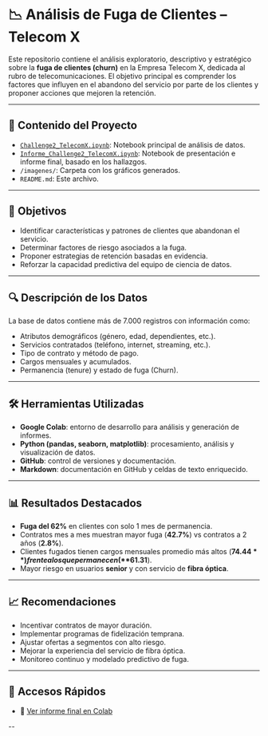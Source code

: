 # 📉 Análisis de Fuga de Clientes – Telecom X

Este repositorio contiene el análisis exploratorio, descriptivo y estratégico sobre la **fuga de clientes (churn)** en la Empresa Telecom X, dedicada al rubro de telecomunicaciones. El objetivo principal es comprender los factores que influyen en el abandono del servicio por parte de los clientes y proponer acciones que mejoren la retención.

---

## 📂 Contenido del Proyecto

- [`Challenge2_TelecomX.ipynb`](Challenge2_TelecomX.ipynb): Notebook principal de análisis de datos.
- [`Informe_Challenge2_TelecomX.ipynb`](Informe_Challenge2_TelecomX.ipynb): Notebook de presentación e informe final, basado en los hallazgos.
- `/imagenes/`: Carpeta con los gráficos generados.
- `README.md`: Este archivo.

---

## 🎯 Objetivos

- Identificar características y patrones de clientes que abandonan el servicio.
- Determinar factores de riesgo asociados a la fuga.
- Proponer estrategias de retención basadas en evidencia.
- Reforzar la capacidad predictiva del equipo de ciencia de datos.

---

## 🔍 Descripción de los Datos

La base de datos contiene más de 7.000 registros con información como:

- Atributos demográficos (género, edad, dependientes, etc.).
- Servicios contratados (teléfono, internet, streaming, etc.).
- Tipo de contrato y método de pago.
- Cargos mensuales y acumulados.
- Permanencia (tenure) y estado de fuga (Churn).

---

## 🛠️ Herramientas Utilizadas

- **Google Colab**: entorno de desarrollo para análisis y generación de informes.
- **Python (pandas, seaborn, matplotlib)**: procesamiento, análisis y visualización de datos.
- **GitHub**: control de versiones y documentación.
- **Markdown**: documentación en GitHub y celdas de texto enriquecido.

---

## 📊 Resultados Destacados

- **Fuga del 62%** en clientes con solo 1 mes de permanencia.
- Contratos mes a mes muestran mayor fuga (**42.7%**) vs contratos a 2 años (**2.8%**).
- Clientes fugados tienen cargos mensuales promedio más altos (**$74.44**) frente a los que permanecen (**$61.31**).
- Mayor riesgo en usuarios **senior** y con servicio de **fibra óptica**.

---

## 📈 Recomendaciones

- Incentivar contratos de mayor duración.
- Implementar programas de fidelización temprana.
- Ajustar ofertas a segmentos con alto riesgo.
- Mejorar la experiencia del servicio de fibra óptica.
- Monitoreo continuo y modelado predictivo de fuga.

---

## 🔗 Accesos Rápidos

- 📄 [Ver informe final en Colab](https://colab.research.google.com/github/TU_USUARIO/Fuga_Clientes_EmpresaX/blob/main/Informe%20Fuga%20Clientes.ipynb)

--


